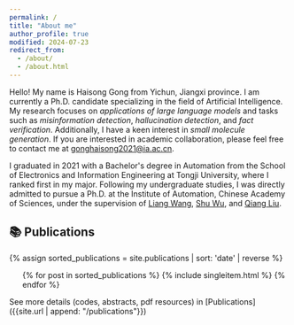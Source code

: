 ```yaml
---
permalink: /
title: "About me"
author_profile: true
modified: 2024-07-23
redirect_from: 
  - /about/
  - /about.html
---
```

Hello! My name is Haisong Gong from Yichun, Jiangxi province. I am currently a Ph.D. candidate specializing in the field of Artificial Intelligence. My research focuses on _applications of large language models_ and tasks such as _misinformation detection_, _hallucination detection_, and _fact verification_. Additionally, I have a keen interest in _small molecule generation_. If you are interested in academic collaboration, please feel free to contact me at <a href="mailto:gonghaisong2021@ia.ac.cn">gonghaisong2021@ia.ac.cn</a>.

I graduated in 2021 with a Bachelor's degree in Automation from the School of Electronics and Information Engineering at Tongji University, where I ranked first in my major. Following my undergraduate studies, I was directly admitted to pursue a Ph.D. at the Institute of Automation, Chinese Academy of Sciences, under the supervision of [Liang Wang](http://www.ia.cas.cn/rcdw/yjy/202404/t20240422_7129880.html), [Shu Wu](http://www.ia.cas.cn/rcdw/fyjy/202404/t20240422_7129885.html), and [Qiang Liu](http://www.ia.cas.cn/rcdw/fyjy/202404/t20240422_7129892.html).

## 📚 Publications
{% assign sorted_publications = site.publications | sort: 'date' | reverse %}  
<ul>  
    {% for post in sorted_publications %}  
    {% include singleitem.html %}
    {% endfor %}  
</ul>  

See more details (codes, abstracts, pdf resources) in [Publications]({{site.url | append: "/publications"}})

<!-- ## Honors -->
<!-- ## Skills -->